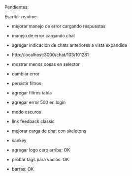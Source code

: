 Pendientes:

Escribir readme

- mejorar manejo de error cargando respuestas
- manejo de error cargando chat
- agregar indicacion de chats anteriores a vista expandida
- http://localhost:3000/chat/103/101281

- mostrar menos cosas en selector
- cambiar error
- persistir filtros
- agregar filtros tabla
- agregar error 500 en login
- modo oscuros
- link feedback classic
- mejorar carga de chat con skeletons
- sankey

- agregar logo cero arriba: OK
- probar tags para vacíos: OK
- barras: OK